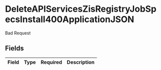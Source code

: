 # DeleteAPIServicesZisRegistryJobSpecsInstall400ApplicationJSON

Bad Request


## Fields

| Field       | Type        | Required    | Description |
| ----------- | ----------- | ----------- | ----------- |